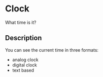 # Clock

What time is it?

## Description

You can see the current time in three formats:

- analog clock
- digital clock
- text based
